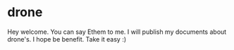 # drone
Hey welcome. You can say Ethem to me. I will publish my documents about drone's. I hope be benefit. Take it easy :)
